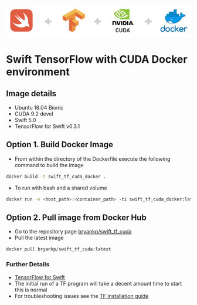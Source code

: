 <p>
<img src="images/logo.png" allign="center">  

# Swift TensorFlow with CUDA Docker environment
## Image details
* Ubuntu 18.04 Bionic
* CUDA 9.2 devel
* Swift 5.0
* TensorFlow for Swift v0.3.1

## Option 1. Build Docker Image
* From within the directory of the Dockerfile execute the following command to build the image
```BASH
docker build -t swift_tf_cuda_docker .
```
* To run with bash and a shared volume
```BASH
docker run -v <host_path>:<container_path> -ti swift_tf_cuda_docker:latest bash
```
## Option 2. Pull image from Docker Hub
* Go to the repository page [bryankp/swift_tf_cuda](https://hub.docker.com/r/bryankp/swift_tf_cuda)
* Pull the latest image
```BASH
docker pull bryankp/swift_tf_cuda:latest
```

### Further Details
* [TensorFlow for Swift](https://www.tensorflow.org/swift)
* The initial run of a TF program will take a decent amount time to start this is normal
* For troubleshooting issues see the [TF installation guide](https://github.com/tensorflow/swift/blob/master/Installation.md)

